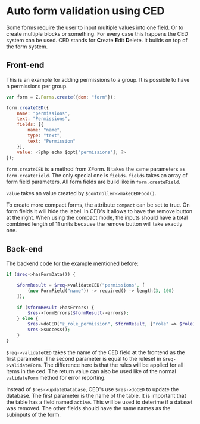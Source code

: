 # Auto form validation using CED
Some forms require the user to input multiple values into one field. Or to create multiple blocks or something. For every case this happens the CED system can be used. CED stands for **C**reate **E**dit **D**elete. It builds on top of the form system.

## Front-end
This is an example for adding permissions to a group. It is possible to have n permissions per group.
```js
var form = Z.Forms.create({dom: "form"});

form.createCED({
    name: "permissions",
    text: "Permissions",
    fields: [{ 
        name: "name", 
        type: "text", 
        text: "Permission"
    }],
    value: <?php echo $opt["permissions"]; ?>
});
```
`form.createCED` is a method from ZForm. It takes the same parameters as `form.createField`. The only special one is `fields`. `fields` takes an array of form field parameters. All form fields are build like in `form.createField`.

`value` takes an value created by `$controller->makeCEDFood()`.

To create more compact forms, the attribute `compact` can be set to true. On form fields it will hide the label. In CED's it allows to have the remove button at the right. When using the compact mode, the inputs should have a total combined length of 11 units because the remove button will take exactly one.
## Back-end
The backend code for the example mentioned before:
```php
if ($req->hasFormData()) {

    $formResult = $req->validateCED("permissions", [
        (new FormField("name")) -> required() -> length(3, 100)
    ]);
    
    if ($formResult->hasErrors) {
        $res->formErrors($formResult->errors);
    } else {
        $res->doCED("z_role_permission", $formResult, ["role" => $roleId]);
        $res->success();
    }
}
```
`$req->validateCED` takes the name of the CED field at the frontend as the first parameter. The second parameter is equal to the ruleset in `$req->validateForm`. The difference here is that the rules will be applied for all items in the ced. The return value can also be used like of the normal `validateForm` method for error reporting.

Instead of `$res->updateDatabase`, CED's use `$res->doCED` to update the database. The first parameter is the name of the table. It is important that the table has a field named `active`. This will be used to deterime if a dataset was removed. The other fields should have the same names as the subinputs of the form.